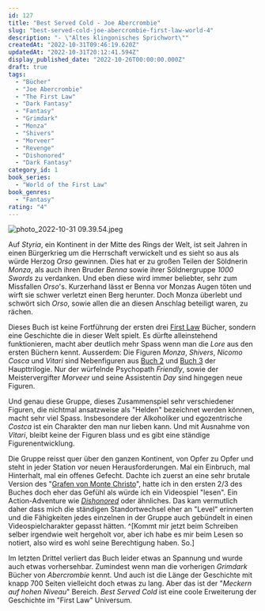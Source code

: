 ```yaml
---
id: 127
title: "Best Served Cold - Joe Abercrombie"
slug: "best-served-cold-joe-abercrombie-first-law-world-4"
description: "- \"Altes klingonisches Sprichwort\""
createdAt: "2022-10-31T09:46:19.620Z"
updatedAt: "2022-10-31T20:12:41.594Z"
display_published_date: "2022-10-26T00:00:00.000Z"
draft: true
tags:
  - "Bücher"
  - "Joe Abercrombie"
  - "The First Law"
  - "Dark Fantasy"
  - "Fantasy"
  - "Grimdark"
  - "Monza"
  - "Shivers"
  - "Morveer"
  - "Revenge"
  - "Dishonored"
  - "Dark Fantasy"
category_id: 1
book_series:
  - "World of the First Law"
book_genres:
  - "Fantasy"
rating: "4"
---
```


![photo_2022-10-31 09.39.54.jpeg](https://res.cloudinary.com/dlsll9dkn/image/upload/v1667212413/photo_2022_10_31_09_39_54_6b4db0f03a.jpg)

Auf _Styria_, ein Kontinent in der Mitte des Rings der Welt, ist seit Jahren in einen Bürgerkrieg um die Herrschaft verwickelt und es sieht so aus als würde Herzog _Orso_ gewinnen. Dies hat er zu großen Teilen der Söldnerin _Monza_, als auch ihren Bruder _Benna_ sowie ihrer Söldnergruppe _1000 Swords_ zu verdanken. Und eben diese wird immer beliebter, sehr zum Missfallen _Orso_'s. Kurzerhand lässt er Benna vor Monzas Augen töten und wirft sie schwer verletzt einen Berg herunter. Doch Monza überlebt und schwört sich _Orso_, sowie allen die an diesen Anschlag beteiligt waren, zu rächen. 

Dieses Buch ist keine Fortführung der ersten drei [First Law](https://www.flore.nz/series/the-first-law) Bücher, sondern eine Geschichte die in dieser Welt spielt. Es dürfte alleinstehend funktionieren, macht aber deutlich mehr Spass wenn man die _Lore_ aus den ersten Büchern kennt. 
Ausserdem: Die Figuren _Monza_, _Shivers_, _Nicomo Cosca_ und _Vitari_ sind Nebenfiguren aus [Buch 2](https://www.flore.nz/blog/before-they-are-hanged-joe-abercrombie-the-first-law-2) und [Buch 3](https://www.flore.nz/blog/last-argument-of-kings-joe-abercrombie-the-first-law-3) der Haupttrilogie. Nur der würfelnde Psychopath _Friendly_, sowie der Meistervergifter _Morveer_ und seine Assistentin _Day_ sind hingegen neue Figuren. 

Und genau diese Gruppe, dieses Zusammenspiel sehr verschiedener Figuren, die nichtmal ansatzweise als "Helden" bezeichnet werden können, macht sehr viel Spass. Insbesondere der Alkoholiker und egozentrische _Costca_ ist ein Charakter den man nur lieben kann. Und mit Ausnahme von _Vitari_, bleibt keine der Figuren blass und es gibt eine ständige Figurenentwicklung. 

Die Gruppe reisst quer über den ganzen Kontinent, von Opfer zu Opfer und steht in jeder Station vor neuen Herausforderungen. Mal ein Einbruch, mal Hinterhalt, mal ein offenes Gefecht. Dachte ich zuerst an eine sehr brutale Version des "[Grafen von Monte Christo](https://de.wikipedia.org/wiki/Der_Graf_von_Monte_Christo)", hatte ich in den ersten 2/3 des Buches doch eher das Gefühl als würde ich ein Videospiel "lesen". Ein Action-Adventure wie [_Dishonored_](https://de.wikipedia.org/wiki/Dishonored:_Die_Maske_des_Zorns) oder ähnliches. Das kam vermutlich daher dass mich die ständigen Standortwechsel eher an "Level" erinnerten und die Fähigkeiten jedes einzelnen in der Gruppe auch gebündelt in einen Videospielcharakter gepasst hätten. ^[Kommt mir jetzt beim Schreiben selber irgendwie weit hergeholt vor, aber ich habe es mir beim Lesen so notiert, also wird es wohl seine Berechtigung haben. So.]

Im letzten Drittel verliert das Buch leider etwas an Spannung und wurde auch etwas vorhersehbar. Zumindest wenn man die vorherigen _Grimdark_ Bücher von _Abercrombie_ kennt. Und auch ist die Länge der Geschichte mit knapp 700 Seiten vielleicht doch etwas zu lang. Aber das ist der "_Meckern auf hohen Niveau_" Bereich. _Best Served Cold_ ist eine coole Erweiterung der Geschichte im "First Law" Universum.